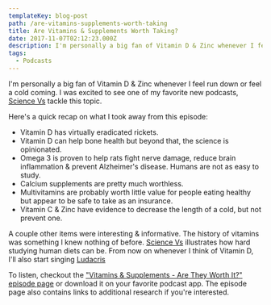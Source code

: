 ```yaml
---
templateKey: blog-post
path: /are-vitamins-supplements-worth-taking
title: Are Vitamins & Supplements Worth Taking?
date: 2017-11-07T02:12:23.000Z
description: I'm personally a big fan of Vitamin D & Zinc whenever I feel run down or feel a cold coming. I was excited to see one of my favorite new podcasts, Science Vs tackle this topic. 
tags:
  - Podcasts
---
```

I'm personally a big fan of Vitamin D & Zinc whenever I feel run down or feel a cold coming. I was excited to see one of my favorite new podcasts, [Science Vs](https://gimletmedia.com/science-vs/) tackle this topic.

Here's a quick recap on what I took away from this episode:

* Vitamin D has virtually eradicated rickets.
* Vitamin D can help bone health but beyond that, the science is opinionated.
* Omega 3 is proven to help rats fight nerve damage, reduce brain inflammation & prevent Alzheimer's disease. Humans are not as easy to study.
* Calcium supplements are pretty much worthless.
* Multivitamins are probably worth little value for people eating healthy but appear to be safe to take as an insurance.
* Vitamin C & Zinc have evidence to decrease the length of a cold, but not prevent one.

A couple other items were interesting & informative. The history of vitamins was something I knew nothing of before. [Science Vs](https://gimletmedia.com/science-vs/) illustrates how hard studying human diets can be. From now on whenever I think of Vitamin D, I'll also start singing [Ludacris](https://www.youtube.com/watch?v=xseqj9d7FsY) 

To listen, checkout the ["Vitamins & Supplements - Are They Worth It?" episode page](https://gimletmedia.com/episode/vitamins-supplements-worth/) or download it on your favorite podcast app. The episode page also contains links to additional research if you're interested.